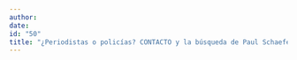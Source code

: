 ```yaml
---
author:
date:
id: "50"
title: "¿Periodistas o policías? CONTACTO y la búsqueda de Paul Schaefer"
---
```

